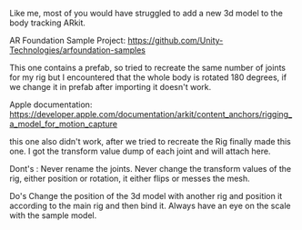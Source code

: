 Like me, most of you would have struggled to add a new 3d model to the body tracking ARkit.

AR Foundation Sample Project: 
https://github.com/Unity-Technologies/arfoundation-samples 

This one contains a prefab, so tried to recreate the same number of joints for my rig but I encountered that the whole body is rotated 180 degrees, 
if we change it in prefab after importing it doesn't work.

Apple documentation:
https://developer.apple.com/documentation/arkit/content_anchors/rigging_a_model_for_motion_capture

this one also didn't work, after we tried to recreate the Rig finally made this one.
I got the transform value dump of each joint and will attach here.

Dont's :
Never rename the joints.
Never change the transform values of the rig, either position or rotation, it either flips or messes the mesh.

Do's
Change the position of the 3d model with another rig and position it according to the main rig and then bind it.
Always have an eye on the scale with the sample model.
